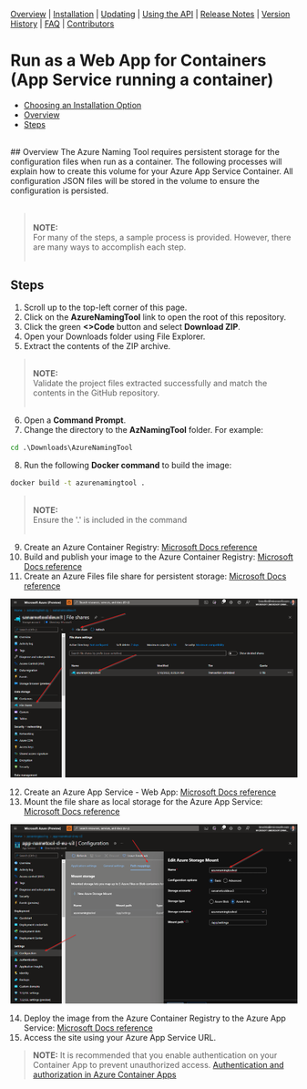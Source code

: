 [Overview](/README.md) | [Installation](/docs/INSTALLATION.md) | [Updating](/docs/UPDATING.md) | [Using the API](/docs/USINGTHEAPI.md) | [Release Notes](/RELEASENOTES.md) | [Version History](/docs/VERSIONHISTORY.md) | [FAQ](/docs/FAQ.md) | [Contributors](/docs/CONTRIBUTORS.md)

# Run as a Web App for Containers (App Service running a container)

* [Choosing an Installation Option](/docs/INSTALLATION.md)
* [Overview]($overview)
* [Steps](#steps)
<br />
## Overview
The Azure Naming Tool requires persistent storage for the configuration files when run as a container. The following processes will explain how to create this volume for your Azure App Service Container. All configuration JSON files will be stored in the volume to ensure the configuration is persisted.
<br />
<br />

> <br />**NOTE:**<br />
> For many of the steps, a sample process is provided. However, there are many ways to accomplish each step.<br /><br />
## Steps
1. Scroll up to the top-left corner of this page.
2. Click on the **AzureNamingTool** link to open the root of this repository.
3. Click the green **<>Code** button and select **Download ZIP**.
4. Open your Downloads folder using File Explorer.
5. Extract the contents of the ZIP archive.

> <br />**NOTE:**<br />
> Validate the project files extracted successfully and match the contents in the GitHub repository.<br /><br />

6. Open a **Command Prompt**.
7. Change the directory to the **AzNamingTool** folder. For example:

```cmd
cd .\Downloads\AzureNamingTool
```

8. Run the following **Docker command** to build the image:

```cmd
docker build -t azurenamingtool .
```
  
> <br />**NOTE:**<br />
> Ensure the '.' is included in the command<br /><br />
  
9. Create an Azure Container Registry: [Microsoft Docs reference](https://docs.microsoft.com/azure/container-registry/container-registry-get-started-portal#:~:text=%20Quickstart%3A%20Create%20an%20Azure%20container%20registry%20using,must%20log%20in%20to%20the%20registry...%20More%20)
10. Build and publish your image to the Azure Container Registry: [Microsoft Docs reference](https://docs.microsoft.com/azure/container-registry/container-registry-get-started-docker-cli?tabs=azure-cli)
11. Create an Azure Files file share for persistent storage: [Microsoft Docs reference](https://docs.microsoft.com/azure/storage/files/storage-how-to-create-file-share?tabs=azure-portal)
  
  ![FileShare](/wwwroot/Screenshots/FileShare.png)

12. Create an Azure App Service - Web App: [Microsoft Docs reference](https://docs.microsoft.com/azure/app-service/quickstart-custom-container?tabs=dotnet&pivots=container-linux)
13. Mount the file share as local storage for the Azure App Service: [Microsoft Docs reference](https://docs.microsoft.com/azure/app-service/configure-connect-to-azure-storage?tabs=portal&pivots=container-linux)
  
  ![MountStorage](/wwwroot/Screenshots/MountStorage.png)

14. Deploy the image from the Azure Container Registry to the Azure App Service: [Microsoft Docs reference](https://docs.microsoft.com/azure/app-service/deploy-ci-cd-custom-container?tabs=acr&pivots=container-linux)
15. Access the site using your Azure App Service URL.

> **NOTE:**
> It is recommended that you enable authentication on your Container App to prevent unauthorized access. [Authentication and authorization in Azure Container Apps](https://docs.microsoft.com/azure/container-apps/authentication)
